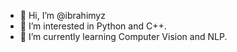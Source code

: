 - 👋 Hi, I’m @ibrahimyz
- 👀 I’m interested in Python and C++. 
- 🌱 I’m currently learning Computer Vision and NLP.
<!---
ibrahimyz/ibrahimyz is a ✨ special ✨ repository because its `README.md` (this file) appears on your GitHub profile.
You can click the Preview link to take a look at your changes.
--->
